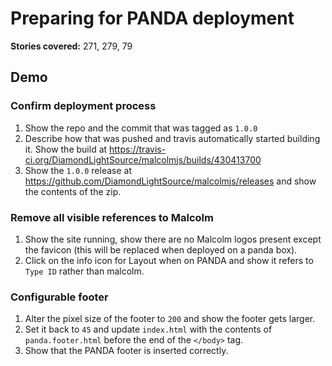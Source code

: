 # Preparing for PANDA deployment

**Stories covered:** 271, 279, 79

## Demo

### Confirm deployment process
1. Show the repo and the commit that was tagged as `1.0.0`
1. Describe how that was pushed and travis automatically started building it. Show the build at https://travis-ci.org/DiamondLightSource/malcolmjs/builds/430413700
1. Show the `1.0.0` release at https://github.com/DiamondLightSource/malcolmjs/releases and show the contents of the zip.

### Remove all visible references to Malcolm
1. Show the site running, show there are no Malcolm logos present except the favicon (this will be replaced when deployed on a panda box).
1. Click on the info icon for Layout when on PANDA and show it refers to `Type ID` rather than malcolm.

### Configurable footer
1. Alter the pixel size of the footer to `200` and show the footer gets larger.
1. Set it back to `45` and update `index.html` with the contents of `panda.footer.html` before the end of the `</body>` tag.
1. Show that the PANDA footer is inserted correctly.